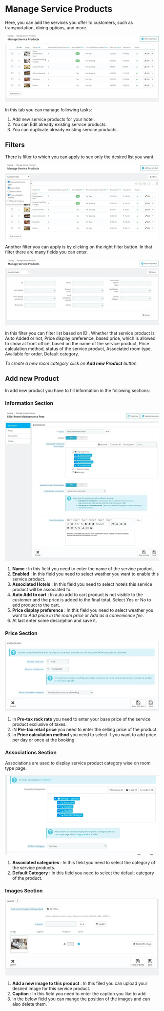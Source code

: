 # Manage Service Products
Here, you can add the services you offer to customers, such as transportation, dining options, and more.
 </br>


 ![manage service products .png](./service_products.png)

In this tab you can manage following tasks:
1. Add new service products for your hotel.
2. You can Edit already existing service products.
3. You can duplicate already existing service products.

## Filters

There is filter to which you can apply to see only the desired list you want.

![manage service products .png](./avail_fields.png)

Another filter you can apply is by clicking on the right filter button. In that filter there are many fields you can enter.

![manage service products 2 .png](./filters.png)

In this filter you can filter list based on ID , Whether that service product is Auto Added or not, Price display preference, based price, which is allowed to show at front office, based on the name of the service product,
 Price calculation method, status of the service product, Associated room type, Available for order, Default category.

 *To create a new room category click on **Add new Product** button*

 ## Add new Product
 In add new product you have to fill information in the following sections:
 ### Information Section
 ![add new prodcut .png](./service_product_add.png)

 1. **Name** : In this field you need to enter the name of the service product.
 2. **Enabled** : In this field you need to select weather you want to enable this service product.
 3. **Associated Hotels** : In this field you need to select hotels this service product will be associated to.
 4. **Auto Add to cart** : In auto add to cart product is not visible to the customer and the price is added to the final total. Select Yes or No to add product to the cart.
 5. **Price display preference** : In this field you need to select weather you want to *Add price in the room price* or *Add as a convenience fee*.
 6. At last enter some description and save it.

### Price Section
![price of product .png](./service_product_price.png)

1. In **Pre-tax rack rate** you need to enter your base price of the service product exclusive of taxes.
2. iN **Pre-tax retail price** you need to enter the selling price of the product.
3. In **Price calculation method** you need to select if you want to add price per day or once at the booking.


### Associations Section
Associations are used to display service product category wise on room type page.

![manahe servie products associates .png](./service_products_associates.png)

1. **Associated categories** : In this field you need to select the category of the service products.
2. **Default Category** : In this field you need to select the default category of the product.

### Images Section
![manage specific product .png](./service_product_images.png)
1. **Add a new image to this product** : In this filed you can upload your desired image for this service product.
2. **Caption** : In this field you need to enter the caption you like to add.
3. In the below field you can mange the position of the images and can also delete them.